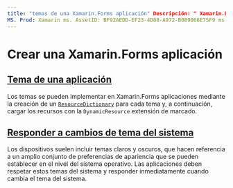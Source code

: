 ```yaml
---
title: "temas de una Xamarin.Forms aplicación" Descripción: " Xamarin.Forms las aplicaciones admiten la creación de un ResourceDictionary para cada tema y, a continuación, la carga de los recursos con la extensión de marcado DynamicResource".
MS. Prod: Xamarin ms. AssetID: BF92AEDD-EF23-4D08-A972-B089066E75F9 ms. Technology: Xamarin-Forms Author: davidbritch ms. Author: dabritch ms. Date: 04/22/2020 no-LOC: [ Xamarin.Forms , Xamarin.Essentials ]
---
```


# <a name="theming-a-xamarinforms-application"></a>Crear una Xamarin.Forms aplicación

## <a name="theme-an-application"></a>[Tema de una aplicación](theming.md)

Los temas se pueden implementar en Xamarin.Forms aplicaciones mediante la creación de un [`ResourceDictionary`](xref:Xamarin.Forms.ResourceDictionary) para cada tema y, a continuación, cargar los recursos con la `DynamicResource` extensión de marcado.

## <a name="respond-to-system-theme-changes"></a>[Responder a cambios de tema del sistema](system-theme-changes.md)

Los dispositivos suelen incluir temas claros y oscuros, que hacen referencia a un amplio conjunto de preferencias de apariencia que se pueden establecer en el nivel del sistema operativo. Las aplicaciones deben respetar estos temas del sistema y responder inmediatamente cuando cambia el tema del sistema.
